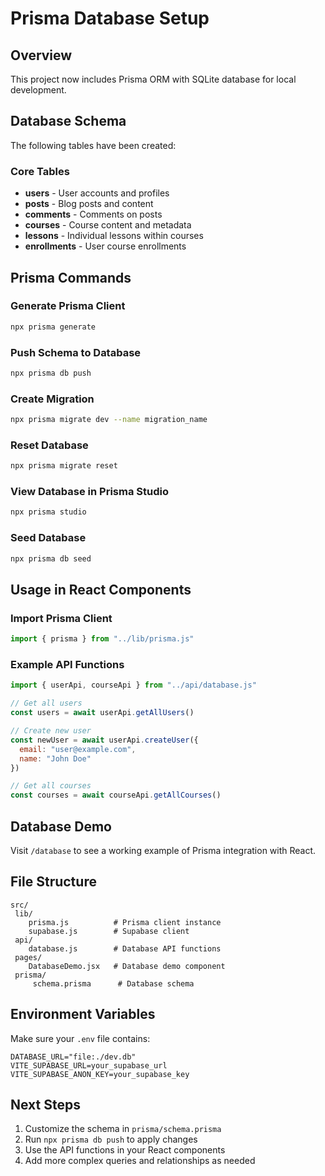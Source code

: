 # Prisma Database Setup

## Overview
This project now includes Prisma ORM with SQLite database for local development.

## Database Schema
The following tables have been created:

### Core Tables
- **users** - User accounts and profiles
- **posts** - Blog posts and content
- **comments** - Comments on posts
- **courses** - Course content and metadata
- **lessons** - Individual lessons within courses
- **enrollments** - User course enrollments

## Prisma Commands

### Generate Prisma Client
```bash
npx prisma generate
```

### Push Schema to Database
```bash
npx prisma db push
```

### Create Migration
```bash
npx prisma migrate dev --name migration_name
```

### Reset Database
```bash
npx prisma migrate reset
```

### View Database in Prisma Studio
```bash
npx prisma studio
```

### Seed Database
```bash
npx prisma db seed
```

## Usage in React Components

### Import Prisma Client
```javascript
import { prisma } from "../lib/prisma.js"
```

### Example API Functions
```javascript
import { userApi, courseApi } from "../api/database.js"

// Get all users
const users = await userApi.getAllUsers()

// Create new user
const newUser = await userApi.createUser({
  email: "user@example.com",
  name: "John Doe"
})

// Get all courses
const courses = await courseApi.getAllCourses()
```

## Database Demo
Visit `/database` to see a working example of Prisma integration with React.

## File Structure
```
src/
 lib/
    prisma.js          # Prisma client instance
    supabase.js        # Supabase client
 api/
    database.js        # Database API functions
 pages/
    DatabaseDemo.jsx   # Database demo component
 prisma/
     schema.prisma      # Database schema
```

## Environment Variables
Make sure your `.env` file contains:
```
DATABASE_URL="file:./dev.db"
VITE_SUPABASE_URL=your_supabase_url
VITE_SUPABASE_ANON_KEY=your_supabase_key
```

## Next Steps
1. Customize the schema in `prisma/schema.prisma`
2. Run `npx prisma db push` to apply changes
3. Use the API functions in your React components
4. Add more complex queries and relationships as needed
